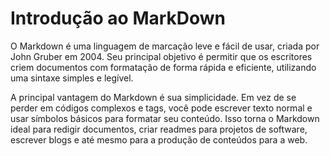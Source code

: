 # Introdução ao MarkDown

O Markdown é uma linguagem de marcação leve e fácil de usar, criada por John Gruber em 2004. Seu principal objetivo é permitir que os escritores criem documentos com formatação de forma rápida e eficiente, utilizando uma sintaxe simples e legível.

A principal vantagem do Markdown é sua simplicidade. Em vez de se perder em códigos complexos e tags, você pode escrever texto normal e usar símbolos básicos para formatar seu conteúdo. Isso torna o Markdown ideal para redigir documentos, criar readmes para projetos de software, escrever blogs e até mesmo para a produção de conteúdos para a web.